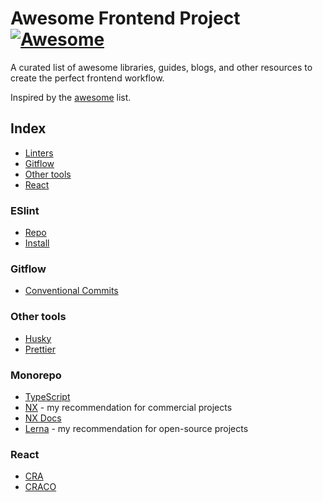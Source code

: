 # Awesome Frontend Project [![Awesome](https://cdn.rawgit.com/sindresorhus/awesome/d7305f38d29fed78fa85652e3a63e154dd8e8829/media/badge.svg)](https://github.com/sindresorhus/awesome)

A curated list of awesome libraries, guides, blogs, and other resources to create the perfect frontend workflow.

Inspired by the [awesome](https://github.com/sindresorhus/awesome) list.

## Index

* [Linters](#linters)
* [Gitflow](#gitflow)
* [Other tools](#other-tools)
* [React](#react)

### ESlint

* [Repo](https://github.com/eslint/eslint)
* [Install](https://eslint.org/docs/user-guide/getting-started)


### Gitflow

* [Conventional Commits](https://www.conventionalcommits.org/)


### Other tools

* [Husky](https://github.com/typicode/husky)
* [Prettier](https://github.com/prettier/prettier)

### Monorepo

* [TypeScript](https://github.com/microsoft/TypeScript)
* [NX](https://github.com/nrwl/nx) - my recommendation for commercial projects
* [NX Docs](https://nx.dev/)
* [Lerna](https://github.com/lerna/lerna) - my recommendation for open-source projects

### React

* [CRA](https://github.com/facebook/create-react-app)
* [CRACO](https://github.com/gsoft-inc/craco)
